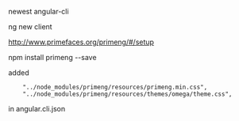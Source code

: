 newest angular-cli

ng new client


http://www.primefaces.org/primeng/#/setup

  npm install primeng --save

  added

        "../node_modules/primeng/resources/primeng.min.css",
        "../node_modules/primeng/resources/themes/omega/theme.css",

  in angular.cli.json
  
